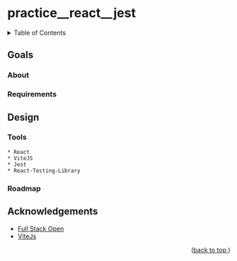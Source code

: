# practice__react__jest
<a name="readme-top"></a>
<details>
    <summary>Table of Contents</summary>
    <ol>
        <li> <a href="#goals">Goals</a>
            <ul>
            <li><a href="#about">About</a></li>
            <li><a href="#requirements">Requirements</a></li>
            </ul>
        </li>
        <li><a href="#design">Design</a>
            <ul>
            <li><a href="#tools">Tools</a></li>
            <li><a href="#roadmap">Roadmap</a></li>
            </ul>
        </li>
        <li><a href="#acknowledgements">Acknowledgements</a></li>
    </ol>
</details>

## Goals
### About
### Requirements
## Design
### Tools
    * React
    * ViteJS
    * Jest
    * React-Testing-Library
### Roadmap
## Acknowledgements
* [Full Stack Open](https://www.fullstackopen.com/)
* [ViteJs](https://vitejs.dev)
<p align="right">(<a href="#readme-top">back to top </a>)</p>
